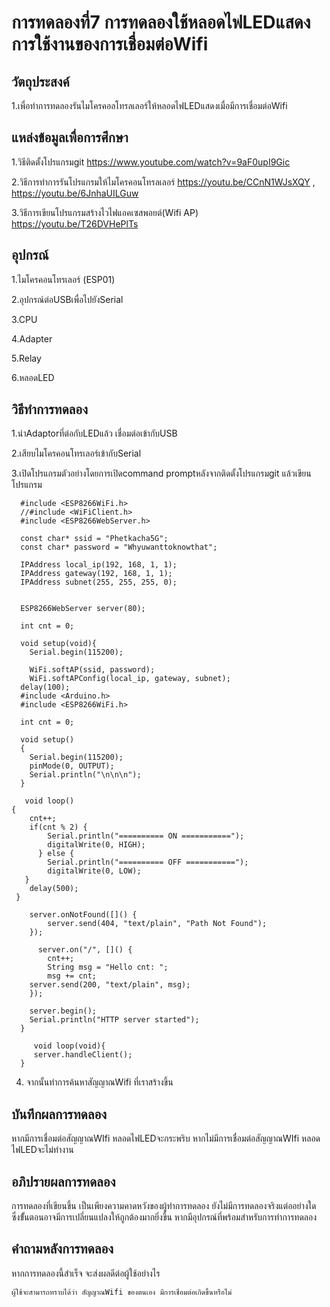 # การทดลองที่7 การทดลองใช้หลอดไฟLEDแสดงการใช้งานของการเชื่อมต่อWifi
## วัตถุประสงค์

  1.เพื่อทำการทดลองรันไมโครคอลโทรลเลอร์ให้หลอดไฟLEDแสดงเมื่อมีการเชื่อมต่อWifi
  
## แหล่งข้อมูลเพื่อการศึกษา

  1.วิธีติดตั้งโปรแกรมgit https://www.youtube.com/watch?v=9aF0upI9Gic
  
  2.วิธีการทำการรันโปรแกรมให้ไมโครคอนโทรลเลอร์ https://youtu.be/CCnN1WJsXQY , https://youtu.be/6JnhaUILGuw
  
  3.วิธีการเขียนโปรแกรมสร้างไวไฟแอคเซสพอยต์(Wifi AP) https://youtu.be/T26DVHePlTs
  
##  อุปกรณ์

  1.ไมโครคอนโทรเลอร์ (ESP01)

  2.อุปกรณ์ต่อUSBเพื่อไปยังSerial

  3.CPU
  
  4.Adapter

  5.Relay

  6.หลอดLED
  
## วิธีทำการทดลอง 

  1.นำAdaptorที่ต่อกับLEDแล้ว เชื่อมต่อเข้ากับUSB

  2.เสียบไมโครคอนโทรเลอร์เข้ากับSerial
  
  3.เปิดโปรแกรมตัวอย่างโดยการเปิดcommand promptหลังจากติดตั้งโปรแกรมgit แล้วเขียนโปรแกรม

      #include <ESP8266WiFi.h>
      //#include <WiFiClient.h>
      #include <ESP8266WebServer.h>

      const char* ssid = "Phetkacha5G";
      const char* password = "Whyuwanttoknowthat";

      IPAddress local_ip(192, 168, 1, 1);
      IPAddress gateway(192, 168, 1, 1);
      IPAddress subnet(255, 255, 255, 0);

       
      ESP8266WebServer server(80);

      int cnt = 0;

      void setup(void){
      	Serial.begin(115200);

    	WiFi.softAP(ssid, password);
	    WiFi.softAPConfig(local_ip, gateway, subnet);
      delay(100);
      #include <Arduino.h>
      #include <ESP8266WiFi.h>

      int cnt = 0;

      void setup()
      {
    	Serial.begin(115200);
    	pinMode(0, OUTPUT);
	    Serial.println("\n\n\n");
      }

       void loop()
    {
      	cnt++;
      	if(cnt % 2) {
		    Serial.println("========== ON ===========");
	    	digitalWrite(0, HIGH);
	      } else {
		    Serial.println("========== OFF ===========");
		    digitalWrite(0, LOW);
	   }
      	delay(500);
     } 

        server.onNotFound([]() {
    		server.send(404, "text/plain", "Path Not Found");
       	});

	      server.on("/", []() {
	    	cnt++;
	    	String msg = "Hello cnt: ";
	    	msg += cnt;
        server.send(200, "text/plain", msg);
      	});
 
      	server.begin();
      	Serial.println("HTTP server started");
      }

         void loop(void){
         server.handleClient();
      }
    
    
  4. จากนั้นทำการค้นหาสัญญาณWifi ที่เราสร้างขึ้น
  
## บันทึกผลการทดลอง

หากมีการเชื่อมต่อสัญญาณWIfi หลอดไฟLEDจะกระพริบ
หากไม่มีการเชื่อมต่อสัญญาณWIfi หลอดไฟLEDจะไม่ทำงาน

## อภิปรายผลการทดลอง

การทดลองที่เขียนขึ้น เป็นเพียงความคาดหวังของผู้ทำการทดลอง ยังไม่มีการทดลองจริงแต่ออย่างใด ซึ่งขั้้นตอนอาจมีการเปลี่ยนแปลงให้ถูกต้องมากยิ่งขึ้น หากมีอุปกรณ์ที่พร้อมสำหรับการทำการทดลอง

## คำถามหลังการทดลอง

หากการทดลองนี้สำเร็จ จะส่งผลดีต่อผู้ใช้อย่างไร
	
	ผู้ใช้จะสามารถทราบได้ว่า สัญญาณWifi ของตนเอง มีการเชื่อมต่อเกิดขึ้นหรือไม่

